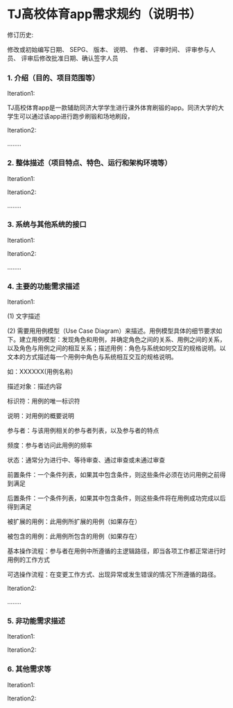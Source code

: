 # TJ高校体育app需求规约（说明书）

修订历史:

修改或初始编写日期、 SEPG、 版本、 说明、 作者、 评审时间、 评审参与人员、 评审后修改批准日期、确认签字人员

 

### 1. 介绍（目的、项目范围等）

Iteration1:

TJ高校体育app是一款辅助同济大学学生进行课外体育刷锻的app。同济大学的大学生可以通过该app进行跑步刷锻和场地刷段，

 

Iteration2:

........

 

### 2. 整体描述（项目特点、特色、运行和架构环境等）

Iteration1:

Iteration2:

........

 

### 3. 系统与其他系统的接口

Iteration1:

Iteration2:

........

 

### 4. 主要的功能需求描述

Iteration1:

(1) 文字描述

(2) 需要用用例模型（Use Case Diagram）来描述。用例模型具体的细节要求如下。建立用例模型：发现角色和用例，并确定角色之间的关系、用例之间的关系，以及角色与用例之间的相互关系；描述用例：角色与系统如何交互的规格说明。以文本的方式描述每一个用例中角色与系统相互交互的规格说明。

如：XXXXXX(用例名称)

描述对象：描述内容

标识符：用例的唯一标识符

说明：对用例的概要说明

参与者：与该用例相关的参与者列表，以及参与者的特点

频度：参与者访问此用例的频率

状态：通常分为进行中、等待审查、通过审查或未通过审查

前置条件：一个条件列表，如果其中包含条件，则这些条件必须在访问用例之前得到满足

后置条件：一个条件列表，如果其中包含条件，则这些条件将在用例成功完成以后得到满足

被扩展的用例：此用例所扩展的用例（如果存在）

被包含的用例：此用例所包含的用例（如果存在）

基本操作流程：参与者在用例中所遵循的主逻辑路径，即当各项工作都正常进行时用例的工作方式

可选操作流程：在变更工作方式、出现异常或发生错误的情况下所遵循的路径。

Iteration2:

........

 

### 5. 非功能需求描述

Iteration1:

Iteration2:

 

### 6. 其他需求等

Iteration1:

Iteration2:

 

 